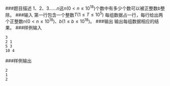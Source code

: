 ###题目描述
$1、2、3… …n$这$n(0  < n \leq  10^{18})$个数中有多少个数可以被正整数$b$整除。
###输入
第一行包含一个整数$T(1 \leq T \leq 10^5)$
每组数据占一行，每行给出两个正整数$n(0  < n \leq  10^{18})$、$b(1 \leq b \leq 10^{18})$。
###输出
输出每组数据相应的结果。
###样例输入
```
3
2 1
5 3
10 4
```
###样例输出
```
2
1
2
```